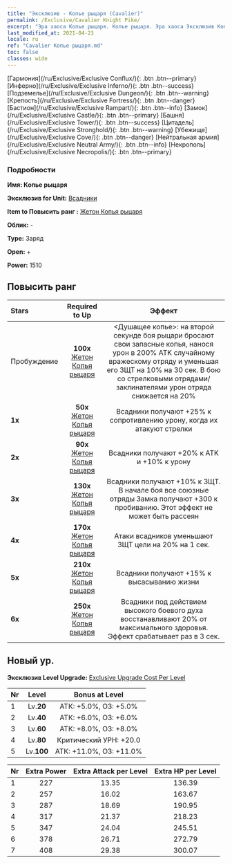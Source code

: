```yaml
---
title: "Эксклюзив - Копье рыцаря (Cavalier)"
permalink: /Exclusive/Cavalier Knight Pike/
excerpt: "Эра хаоса Копье рыцаря. Копье рыцаря. Эра хаоса Эксклюзив Копье рыцаря. Всадники Эксклюзив."
last_modified_at: 2021-04-23
locale: ru
ref: "Cavalier Копье рыцаря.md"
toc: false
classes: wide
---
```

 [Гармония](/ru/Exclusive/Exclusive Conflux/){: .btn .btn--primary} [Инферно](/ru/Exclusive/Exclusive Inferno/){: .btn .btn--success} [Подземелье](/ru/Exclusive/Exclusive Dungeon/){: .btn .btn--warning} [Крепость](/ru/Exclusive/Exclusive Fortress/){: .btn .btn--danger} [Бастион](/ru/Exclusive/Exclusive Rampart/){: .btn .btn--info} [Замок](/ru/Exclusive/Exclusive Castle/){: .btn .btn--primary} [Башня](/ru/Exclusive/Exclusive Tower/){: .btn .btn--success} [Цитадель](/ru/Exclusive/Exclusive Stronghold/){: .btn .btn--warning} [Убежище](/ru/Exclusive/Exclusive Cove/){: .btn .btn--danger} [Нейтральная армия](/ru/Exclusive/Exclusive Neutral Army/){: .btn .btn--info} [Некрополь](/ru/Exclusive/Exclusive Necropolis/){: .btn .btn--primary} 

### Подробности
 **Имя: Копье рыцаря** 

 **Эксклюзив for Unit:** [Всадники](/ru/units/Cavalier/) 

 **Item to Повысить ранг :** [Жетон Копья рыцаря](/ItemsRU/con_916/)

 **Облик:** -

 **Type:** Заряд

 **Open:** +

 **Power:** 1510

## Повысить ранг 

  |     Stars    |  Required to Up | Эффект |
  |:-------------|:---------------:|:---------------:|
  |  Пробуждение  | **100x** [Жетон Копья рыцаря](/ItemsRU/con_916/) | <Душащее копье>: на второй секунде боя рыцари бросают свои запасные копья, нанося урон в 200% ATK случайному вражескому отряду и уменьшая его ЗЩТ на 10% на 30 сек. В бою со стрелковыми отрядами/заклинателями урон отряда снижается на 20% |
  | **1x** <i class="fas fa-star"/> | **50x** [Жетон Копья рыцаря](/ItemsRU/con_916/) | Всадники получают +25% к сопротивлению урону, когда их атакуют стрелки |
  | **2x** <i class="fas fa-star"/> | **90x** [Жетон Копья рыцаря](/ItemsRU/con_916/) | Всадники получают +20% к ATK и +10% к урону |
  | **3x** <i class="fas fa-star"/> | **130x** [Жетон Копья рыцаря](/ItemsRU/con_916/) | Всадники получают +10% к ЗЩТ. В начале боя все союзные отряды Замка получают +300 к пробиванию. Этот эффект не может быть рассеян |
  | **4x** <i class="fas fa-star"/> | **170x** [Жетон Копья рыцаря](/ItemsRU/con_916/) | Атаки всадников уменьшают ЗЩТ цели на 20% на 1 сек. |
  | **5x** <i class="fas fa-star"/> | **210x** [Жетон Копья рыцаря](/ItemsRU/con_916/) | Всадники получают +15% к высасыванию жизни |
  | **6x** <i class="fas fa-star"/> | **250x** [Жетон Копья рыцаря](/ItemsRU/con_916/) | Всадники под действием высокого боевого духа восстанавливают 20% от максимального здоровья. Эффект срабатывает раз в 3 сек. |


## Новый ур.
 **Эксклюзив Level Upgrade:** [Exclusive Upgrade Cost Per Level](/Exclusive/ExclusiveUpgradeCostPerLevel/)

  |  Nr  |   Level  | Bonus at Level |
  |:-----|:--------:|:--------------:|
  | 1 | Lv.**20** | АТК: +5.0%, ОЗ: +5.0% |
  | 2 | Lv.**40** | АТК: +6.0%, ОЗ: +6.0% |
  | 3 | Lv.**60** | АТК: +8.0%, ОЗ: +8.0% |
  | 4 | Lv.**80** | Критический УРН: +20.0 |
  | 5 | Lv.**100** | АТК: +11.0%, ОЗ: +11.0% |


  |  Nr  |  Extra Power | Extra Attack per Level | Extra HP per Level |
  |:-----|:--------:|:--------:|:--------:|
  | 1 | 227 | 13.35 | 136.39 |
  | 2 | 257 | 16.02 | 163.67 |
  | 3 | 287 | 18.69 | 190.95 |
  | 4 | 317 | 21.37 | 218.23 |
  | 5 | 347 | 24.04 | 245.51 |
  | 6 | 378 | 26.71 | 272.79 |
  | 7 | 408 | 29.38 | 300.07 |


